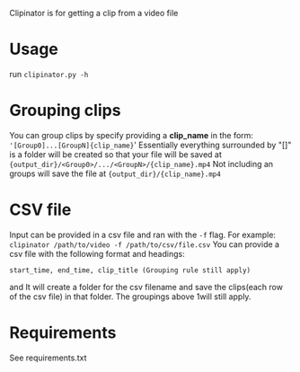 Clipinator is for getting a clip from a video file

# Usage
run ```clipinator.py -h```

# Grouping clips
You can group clips by specify providing a **clip_name** in the form: ```'[Group0]...[GroupN]{clip_name}```'
Essentially everything surrounded by "[]" is a folder will be created so that your file will be saved at
```{output_dir}/<Group0>/.../<GroupN>/{clip_name}.mp4```
Not including an groups will save the file at ```{output_dir}/{clip_name}.mp4```

# CSV file
Input can be provided in a csv file and ran with the ```-f``` flag. For example:
```clipinator /path/to/video -f /path/to/csv/file.csv```
You can provide a csv file with the following format and headings:
```
start_time, end_time, clip_title (Grouping rule still apply)
```
and It will create a folder for the csv filename and save the clips(each row of the csv file) in that folder. The groupings above 1will still apply.

# Requirements
See requirements.txt
```
